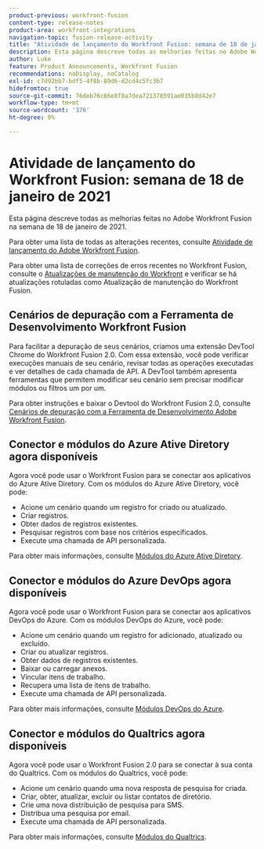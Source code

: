 ```yaml
---
product-previous: workfront-fusion
content-type: release-notes
product-area: workfront-integrations
navigation-topic: fusion-release-activity
title: "Atividade de lançamento do Workfront Fusion: semana de 18 de janeiro de 2021"
description: Esta página descreve todas as melhorias feitas no Adobe Workfront Fusion na semana de 18 de janeiro de 2021.
author: Luke
feature: Product Announcements, Workfront Fusion
recommendations: noDisplay, noCatalog
exl-id: c7d92bb7-bdf5-4f8b-89d6-d2cd4c5fc3b7
hidefromtoc: true
source-git-commit: 76deb76c66e8f8a7dea721378591ae035b8d42e7
workflow-type: tm+mt
source-wordcount: '376'
ht-degree: 0%

---
```


# Atividade de lançamento do Workfront Fusion: semana de 18 de janeiro de 2021

Esta página descreve todas as melhorias feitas no Adobe Workfront Fusion na semana de 18 de janeiro de 2021.

Para obter uma lista de todas as alterações recentes, consulte [Atividade de lançamento do Adobe Workfront Fusion](../../../product-announcements/product-releases/fusion-release-activity/fusion-release-activity.md).

Para obter uma lista de correções de erros recentes no Workfront Fusion, consulte o [Atualizações de manutenção do Workfront](https://experienceleague.adobe.com/docs/workfront-known-issues/releases/current-updates.html) e verificar se há atualizações rotuladas como Atualização de manutenção do Workfront Fusion.

## Cenários de depuração com a Ferramenta de Desenvolvimento Workfront Fusion

Para facilitar a depuração de seus cenários, criamos uma extensão DevTool Chrome do Workfront Fusion 2.0. Com essa extensão, você pode verificar execuções manuais de seu cenário, revisar todas as operações executadas e ver detalhes de cada chamada de API. A DevTool também apresenta ferramentas que permitem modificar seu cenário sem precisar modificar módulos ou filtros um por um.

Para obter instruções e baixar o Devtool do Workfront Fusion 2.0, consulte [Cenários de depuração com a Ferramenta de Desenvolvimento Adobe Workfront Fusion](../../../workfront-fusion/scenarios/debug-scenarios-with-dev-tool.md).

## Conector e módulos do Azure Ative Diretory agora disponíveis

Agora você pode usar o Workfront Fusion para se conectar aos aplicativos do Azure Ative Diretory. Com os módulos do Azure Ative Diretory, você pode:

* Acione um cenário quando um registro for criado ou atualizado.
* Criar registros.
* Obter dados de registros existentes.
* Pesquisar registros com base nos critérios especificados.
* Execute uma chamada de API personalizada.

Para obter mais informações, consulte [Módulos do Azure Ative Diretory](../../../workfront-fusion/apps-and-their-modules/azure-ad-modules.md).

## Conector e módulos do Azure DevOps agora disponíveis

Agora você pode usar o Workfront Fusion para se conectar aos aplicativos DevOps do Azure. Com os módulos DevOps do Azure, você pode:

* Acione um cenário quando um registro for adicionado, atualizado ou excluído.
* Criar ou atualizar registros.
* Obter dados de registros existentes.
* Baixar ou carregar anexos.
* Vincular itens de trabalho.
* Recupera uma lista de itens de trabalho.
* Execute uma chamada de API personalizada.

Para obter mais informações, consulte [Módulos DevOps do Azure](../../../workfront-fusion/apps-and-their-modules/azure-dev-ops.md).

## Conector e módulos do Qualtrics agora disponíveis

Agora você pode usar o Workfront Fusion 2.0 para se conectar à sua conta do Qualtrics. Com os módulos do Qualtrics, você pode:

* Acione um cenário quando uma nova resposta de pesquisa for criada.
* Criar, obter, atualizar, excluir ou listar contatos de diretório.
* Crie uma nova distribuição de pesquisa para SMS.
* Distribua uma pesquisa por email.
* Execute uma chamada de API personalizada.

Para obter mais informações, consulte [Módulos do Qualtrics](../../../workfront-fusion/apps-and-their-modules/qualtrics-modules.md).

